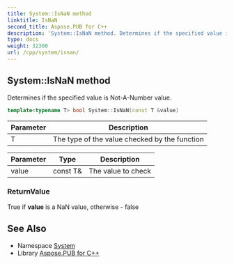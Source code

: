 ```yaml
---
title: System::IsNaN method
linktitle: IsNaN
second_title: Aspose.PUB for C++
description: 'System::IsNaN method. Determines if the specified value is Not-A-Number value in C++.'
type: docs
weight: 32300
url: /cpp/system/isnan/
---
```

## System::IsNaN method


Determines if the specified value is Not-A-Number value.

```cpp
template<typename T> bool System::IsNaN(const T &value)
```


| Parameter | Description |
| --- | --- |
| T | The type of the value checked by the function |

| Parameter | Type | Description |
| --- | --- | --- |
| value | const T\& | The value to check |

### ReturnValue

True if **value** is a NaN value, otherwise - false

## See Also

* Namespace [System](../)
* Library [Aspose.PUB for C++](../../)
